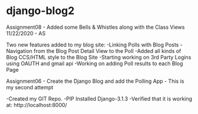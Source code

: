 # django-blog2
Assignment08 - Added some Bells & Whistles along with the Class Views 11/22/2020 - AS

Two new features added to my blog site: 
-Linking Polls with Blog Posts 
-Navigation from the Blog Post Detail View to the Poll 
-Added all kinds of Blog CCS/HTML style to the Blog Site 
-Starting working on 3rd Party Logins using OAUTH and gmail api 
-Working on adding Poll results to each Blog Page


Assignment06 - Create the Django Blog and add the Polling App  - This is my second attempt

-Created my GIT Repo.
-PIP Installed Django-3.1.3
-Verified that it is working at:  http://localhost:8000/

